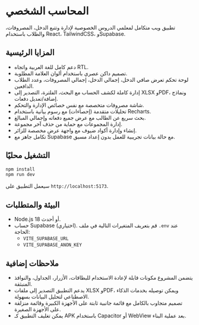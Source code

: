 # المحاسب الشخصي

تطبيق ويب متكامل لمعلمي الدروس الخصوصية لإدارة وتتبع الدخل، المصروفات، والطلاب باستخدام React، TailwindCSS، وSupabase.

## المزايا الرئيسية

- دعم كامل للغة العربية واتجاه RTL.
- تصميم داكن عصري باستخدام ألوان العلامة المطلوبة.
- لوحة تحكم تعرض صافي الدخل، إجمالي الدخل، إجمالي المصروفات، وعدد الطلاب الدافعين.
- إدارة كاملة لكشف الحساب مع البحث، الفلترة، التصدير إلى XLSX وPDF، ونماذج إضافة/تعديل دفعات.
- شاشة مصروفات متخصصة مع نفس خصائص الإدارة والتحكم.
- تحليلات متقدمة (إحصاءات) مع رسوم بيانية باستخدام Recharts.
- بحث سريع عن الطالب مع عرض جميع دفعاته وإجمالي المبالغ.
- إدارة المجموعات مع حماية من حذف آخر مجموعة.
- إنشاء وإدارة أكواد ضيوف مع واجهة عرض مخصصة للزائر.
- تكامل جاهز مع Supabase مع حالة بيانات تجريبية للعمل بدون إعداد مسبق.

## التشغيل محليًا

```bash
npm install
npm run dev
```

سيعمل التطبيق على `http://localhost:5173`.

## البيئة والمتطلبات

- Node.js 18 أو أحدث.
- حساب Supabase (اختياري). قم بتعريف المتغيرات التالية في ملف `.env` عند الحاجة:
  - `VITE_SUPABASE_URL`
  - `VITE_SUPABASE_ANON_KEY`

## ملاحظات إضافية

- يتضمن المشروع مكونات قابلة لإعادة الاستخدام للبطاقات، الأزرار، الجداول، والنوافذ المنبثقة.
- يدعم التطبيق التصدير إلى ملفات XLSX وPDF، ويمكن توصيله بخدمات الذكاء الاصطناعي لتحليل البيانات بسهولة.
- تصميم متجاوب بالكامل مع قائمة جانبية ثابتة على الأجهزة الكبيرة وقائمة منزلقة على الأجهزة الصغيرة.
- يمكن تغليف التطبيق كـ APK باستخدام Capacitor أو WebView بعد عملية البناء.
